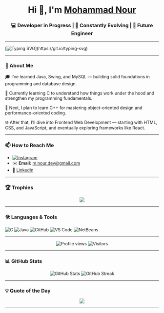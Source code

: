 <!-- Mohammad Nour ALTURKMANI / Tagline -->
<h1 align="center">Hi 👋, I'm <a href="https://github.com/nour690">Mohammad Nour</a></h1>
<h3 align="center">💻 Developer in Progress | 🧠 Constantly Evolving | 🚀 Future Engineer</h3>
 
---

[![Typing SVG](https://readme-typing-svg.demolab.com?font=Fira+Code&weight=600&size=21&duration=5050&pause=950&width=435&lines=Welcome+To+My+Github+👋;Code.+Debug.+Learn.+Repeat.+💻;Always+learning,+always+improving+💪+.)](https://git.io/typing-svg)

---

### 🌟 About Me

🎓 I’ve learned Java, Swing, and MySQL — building solid foundations in programming and database design.

🔧 Currently learning C to understand how things work under the hood and strengthen my programming fundamentals.

🎯 Next, I plan to learn C++ for mastering object-oriented design and performance-oriented coding.

🌐 After that, I’ll dive into Frontend Web Development — starting with HTML, CSS, and JavaScript, and eventually exploring frameworks like React.


---

### 📫 How to Reach Me
- [![Instagram](https://img.shields.io/badge/Instagram-%23E4405F.svg?style=for-the-badge&logo=Instagram&logoColor=white)](https://instagram.com/noor_turkmani)
- ✉️ **Email:** m.nour.dev@gmail.com
- 💼 [LinkedIn](https://linkedin.com/in/MohammadNourALTURKMANI)

---

### 🏆 Trophies
<p align="center">
  <img src="https://github-profile-trophy.vercel.app/?username=nour690&theme=tokyonight&no-frame=true&no-bg=true&margin-w=15" />
</p>

---

### 🛠️ Languages & Tools
![C](https://img.shields.io/badge/C-00599C.svg?style=for-the-badge&logo=c&logoColor=white)
![Java](https://img.shields.io/badge/Java-%23ED8B00.svg?style=for-the-badge&logo=java&logoColor=white)
![GitHub](https://img.shields.io/badge/GitHub-181717.svg?style=for-the-badge&logo=github&logoColor=white)
![VS Code](https://img.shields.io/badge/VS%20Code-0078D4.svg?style=for-the-badge&logo=visual-studio-code&logoColor=white)
![NetBeans](https://img.shields.io/badge/Apache%20NetBeans-1B6AC6.svg?style=for-the-badge&logo=apache-netbeans-ide&logoColor=white)


---

<p align="center">
  <img src="https://komarev.com/ghpvc/?username=nour690&color=brightgreen" alt="Profile views" />
  <img src="https://visitor-badge.laobi.icu/badge?page_id=nour690.nour690" alt="Visitors" />
</p>

---

### 📊 GitHub Stats
<p align="center">
  <img src="https://github-readme-stats.vercel.app/api?username=nour690&show_icons=true&theme=tokyonight" alt="GitHub Stats" />
  <img src="https://streak-stats.demolab.com?user=nour690&theme=tokyonight&hide_border=true" alt="GitHub Streak" />
</p>

---


### 💡 Quote of the Day
<p align="center">
  <img src="https://quotes-github-readme.vercel.app/api?type=horizontal&theme=radical" />
</p>

---


